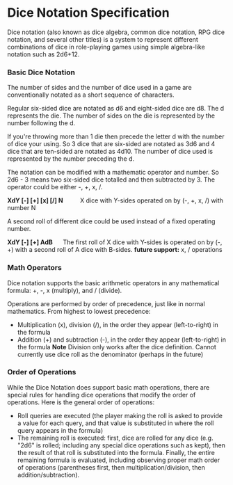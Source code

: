 # Dice Notation Specification
Dice notation (also known as dice algebra, common dice notation, RPG dice notation, and several other titles) is a system to represent different combinations of dice in role-playing games using simple algebra-like notation such as 2d6+12.

### Basic Dice Notation
The number of sides and the number of dice used in a game are conventionally notated as a short sequence of characters.

Regular six-sided dice are notated as d6 and eight-sided dice are d8. The d represents the die. The number of sides on the die is represented by the number following the d.

If you're throwing more than 1 die then precede the letter d with the number of dice your using. So 3 dice that are six-sided are notated as 3d6 and 4 dice that are ten-sided are notated as 4d10. The number of dice used is represented by the number preceding the d.

The notation can be modified with a mathematic operator and number. So 2d6 - 3 means two six-sided dice totalled and then subtracted by 3. The operator could be either -, +, x, /.

__XdY [-] [+] [x] [/] N__          X dice with Y-sides operated on by (-, +, x, /) with number N

A second roll of different dice could be used instead of a fixed operating number.

__XdY [-] [+] AdB__        The first roll of X dice with Y-sides is operated on by (-, +) with a second roll of A dice with B-sides. 
**future support:** x, / operations

### Math Operators 
Dice notation supports the basic arithmetic operators in any mathematical formula: +, -, x (multiply), and / (divide).

Operations are performed by order of precedence, just like in normal mathematics. From highest to lowest precedence: 
* Multiplication (x), division (/), in the order they appear (left-to-right) in the formula 
* Addition (+) and subtraction (-), in the order they appear (left-to-right) in the formula 
**Note** Division only works after the dice definition. Cannot currently use dice roll as the denominator (perhaps in the future)

### Order of Operations 
While the Dice Notation does support basic math operations, there are special rules for handling dice operations that modify the order of operations. Here is the general order of operations: 
* Roll queries are executed (the player making the roll is asked to provide a value for each query, and that value is substituted in where the roll query appears in the formula) 
* The remaining roll is executed: first, dice are rolled for any dice (e.g. "2d6" is rolled; including any special dice operations such as kept), then the result of that roll is substituted into the formula. Finally, the entire remaining formula is evaluated, including observing proper math order of operations (parentheses first, then multiplication/division, then addition/subtraction). 
